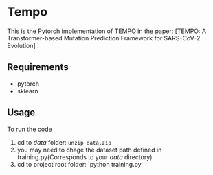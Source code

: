 # Tempo

This is the Pytorch implementation of TEMPO in the paper: [TEMPO: A Transformer-based Mutation Prediction Framework for SARS-CoV-2 Evolution] .

## Requirements
- pytorch
- sklearn

## Usage
To run the code
1. cd to *data* folder:
`unzip data.zip`
2. you may need to chage the dataset path defined in training.py(Corresponds to your *data* directory)
3. cd to project root folder:
`python training.py
